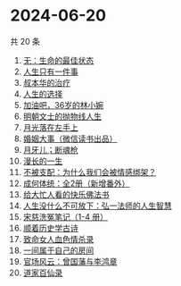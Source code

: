 # 2024-06-20

共 20 条

<!-- BEGIN WEREAD -->
<!-- 最后更新时间 2024-06-20 05:01:14 +0800 -->
1. [无：生命的最佳状态](https://weread.qq.com/web/bookDetail/38c32bd0813ab8eb4g01035c)
1. [人生只有一件事](https://weread.qq.com/web/bookDetail/1d932fb0813ab78beg017bc3)
1. [叔本华的治疗](https://weread.qq.com/web/bookDetail/3fc3291072937a1c3fcc453)
1. [人生的选择](https://weread.qq.com/web/bookDetail/a4832fb0813ab77b5g0161ff)
1. [加油吧，36岁的林小婉](https://weread.qq.com/web/bookDetail/87132c10813ab8eb5g01751e)
1. [明朝文士的抛物线人生](https://weread.qq.com/web/bookDetail/97c32200813ab8d99g019b8c)
1. [月光落在左手上](https://weread.qq.com/web/bookDetail/5a332920813ab70afg017e9b)
1. [婚姻大事（微信读书出品）](https://weread.qq.com/web/bookDetail/d4f32b20813ab87fdg01979d)
1. [月牙儿；断魂枪](https://weread.qq.com/web/bookDetail/e3b327a0813ab7c9fg0183c8)
1. [漫长的一生](https://weread.qq.com/web/bookDetail/fe332ec0813ab8eabg0176c4)
1. [不被支配：为什么我们会被情感绑架？](https://weread.qq.com/web/bookDetail/2c132990813ab8eb0g0100e3)
1. [成何体统：全2册（新增番外）](https://weread.qq.com/web/bookDetail/e19325a0813ab6fefg010a1c)
1. [给大忙人看的快乐佛法书](https://weread.qq.com/web/bookDetail/92b32b00813ab8ba3g016193)
1. [人生没什么不可放下：弘一法师的人生智慧](https://weread.qq.com/web/bookDetail/96432640718c77a0964ad49)
1. [宋慈洗冤笔记（1-4 册）](https://weread.qq.com/web/bookDetail/bea326d0813ab7fcag016618)
1. [顺着历史学古诗](https://weread.qq.com/web/bookDetail/a67322907260a990a67581d)
1. [致命女人血色情杀录](https://weread.qq.com/web/bookDetail/b8e32c70813ab8de0g0161d4)
1. [一间属于自己的房间](https://weread.qq.com/web/bookDetail/aa0327a0813ab8e07g013eb2)
1. [官场风云：曾国藩与李鸿章](https://weread.qq.com/web/bookDetail/84432440813ab8dc1g018c93)
1. [道家百仙录](https://weread.qq.com/web/bookDetail/c42324c0813ab763ag018ab3)
<!-- END WEREAD -->